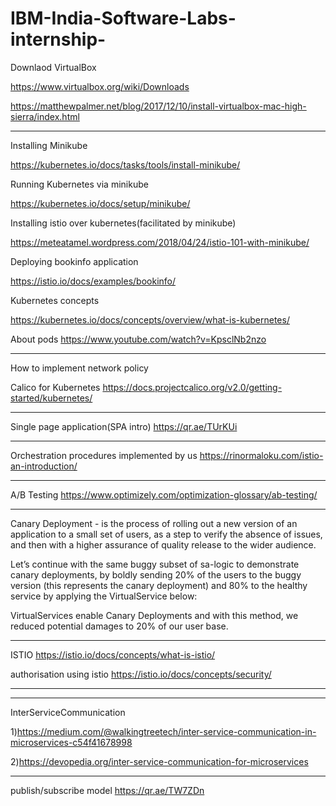 # IBM-India-Software-Labs-internship-

Downlaod VirtualBox

https://www.virtualbox.org/wiki/Downloads

https://matthewpalmer.net/blog/2017/12/10/install-virtualbox-mac-high-sierra/index.html
____________________________________________________________________________________________________________________________

Installing Minikube

https://kubernetes.io/docs/tasks/tools/install-minikube/

Running Kubernetes via minikube

https://kubernetes.io/docs/setup/minikube/


Installing istio over kubernetes(facilitated by minikube)

https://meteatamel.wordpress.com/2018/04/24/istio-101-with-minikube/

Deploying bookinfo application

https://istio.io/docs/examples/bookinfo/

Kubernetes concepts 

https://kubernetes.io/docs/concepts/overview/what-is-kubernetes/
 
About pods https://www.youtube.com/watch?v=KpsclNb2nzo

____________________________________________________________________________________________________________________________
How to implement network policy

Calico for Kubernetes https://docs.projectcalico.org/v2.0/getting-started/kubernetes/

____________________________________________________________________________________________________________________________

Single page application(SPA intro) https://qr.ae/TUrKUi
____________________________________________________________________________________________________________________________

Orchestration procedures implemented by us https://rinormaloku.com/istio-an-introduction/
____________________________________________________________________________________________________________________________

A/B Testing https://www.optimizely.com/optimization-glossary/ab-testing/
____________________________________________________________________________________________________________________________

Canary Deployment - is the process of rolling out a new version of an application to a small set of users, as a step to verify the absence of issues, and then with a higher assurance of quality release to the wider audience.

Let’s continue with the same buggy subset of sa-logic to demonstrate canary deployments, by boldly sending 20% of the users to the buggy version (this represents the canary deployment) and 80% to the healthy service by applying the VirtualService below:

VirtualServices enable Canary Deployments and with this method, we reduced potential damages to 20% of our user base.
_____________________________________________________________________________________________________________________________

ISTIO https://istio.io/docs/concepts/what-is-istio/

authorisation using istio https://istio.io/docs/concepts/security/

______________________________________________________________________________________________________________________________
______________________________________________________________________________________________________________________________
InterServiceCommunication 

1)https://medium.com/@walkingtreetech/inter-service-communication-in-microservices-c54f41678998

2)https://devopedia.org/inter-service-communication-for-microservices
______________________________________________________________________________________________________________________________

publish/subscribe model https://qr.ae/TW7ZDn

